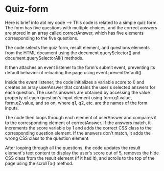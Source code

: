 # Quiz-form
Here is brief info abt my code -->
This code is related to a simple quiz form. The form has five questions with multiple choices, and the correct answers are stored in an array called correctAnswer, which has five elements corresponding to the five questions.

The code selects the quiz form, result element, and questions elements from the HTML document using the document.querySelector() and document.querySelectorAll() methods.

It then attaches an event listener to the form's submit event, preventing its default behavior of reloading the page using event.preventDefault().

Inside the event listener, the code initializes a variable score to 0 and creates an array userAnswer that contains the user's selected answers for each question. The user's answers are obtained by accessing the value property of each question's input element using form.q1.value, form.q2.value, and so on, where q1, q2, etc. are the names of the form inputs.

The code then loops through each element of userAnswer and compares it to the corresponding element of correctAnswer. If the answers match, it increments the score variable by 1 and adds the correct CSS class to the corresponding question element. If the answers don't match, it adds the wrong CSS class to the question element.

After looping through all the questions, the code updates the result element's text content to display the user's score out of 5, removes the hide CSS class from the result element (if it had it), and scrolls to the top of the page using the scrollTo() method.
